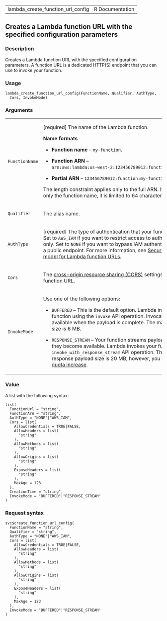 <table style="width: 100%;">
<tbody>
<tr class="odd">
<td>lambda_create_function_url_config</td>
<td style="text-align: right;">R Documentation</td>
</tr>
</tbody>
</table>

## Creates a Lambda function URL with the specified configuration parameters

### Description

Creates a Lambda function URL with the specified configuration
parameters. A function URL is a dedicated HTTP(S) endpoint that you can
use to invoke your function.

### Usage

    lambda_create_function_url_config(FunctionName, Qualifier, AuthType,
      Cors, InvokeMode)

### Arguments

<table>
<colgroup>
<col style="width: 35%" />
<col style="width: 65%" />
</colgroup>
<tbody>
<tr class="odd">
<td><code
id="lambda_create_function_url_config_:_FunctionName">FunctionName</code></td>
<td><p>[required] The name of the Lambda function.</p>
<p><strong>Name formats</strong></p>
<ul>
<li><p><strong>Function name</strong> – <code
style="white-space: pre;">⁠my-function⁠</code>.</p></li>
<li><p><strong>Function ARN</strong> – <code
style="white-space: pre;">⁠arn:aws:lambda:us-west-2:123456789012:function:my-function⁠</code>.</p></li>
<li><p><strong>Partial ARN</strong> – <code
style="white-space: pre;">⁠123456789012:function:my-function⁠</code>.</p></li>
</ul>
<p>The length constraint applies only to the full ARN. If you specify
only the function name, it is limited to 64 characters in
length.</p></td>
</tr>
<tr class="even">
<td><code
id="lambda_create_function_url_config_:_Qualifier">Qualifier</code></td>
<td><p>The alias name.</p></td>
</tr>
<tr class="odd">
<td><code
id="lambda_create_function_url_config_:_AuthType">AuthType</code></td>
<td><p>[required] The type of authentication that your function URL
uses. Set to <code>AWS_IAM</code> if you want to restrict access to
authenticated users only. Set to <code>NONE</code> if you want to bypass
IAM authentication to create a public endpoint. For more information,
see <a
href="https://docs.aws.amazon.com/lambda/latest/dg/urls-auth.html">Security
and auth model for Lambda function URLs</a>.</p></td>
</tr>
<tr class="even">
<td><code id="lambda_create_function_url_config_:_Cors">Cors</code></td>
<td><p>The <a
href="https://developer.mozilla.org/en-US/docs/Web/HTTP/CORS">cross-origin
resource sharing (CORS)</a> settings for your function URL.</p></td>
</tr>
<tr class="odd">
<td><code
id="lambda_create_function_url_config_:_InvokeMode">InvokeMode</code></td>
<td><p>Use one of the following options:</p>
<ul>
<li><p><code>BUFFERED</code> – This is the default option. Lambda
invokes your function using the <code>invoke</code> API operation.
Invocation results are available when the payload is complete. The
maximum payload size is 6 MB.</p></li>
<li><p><code>RESPONSE_STREAM</code> – Your function streams payload
results as they become available. Lambda invokes your function using the
<code>invoke_with_response_stream</code> API operation. The maximum
response payload size is 20 MB, however, you can <a
href="https://docs.aws.amazon.com/servicequotas/latest/userguide/request-quota-increase.html">request
a quota increase</a>.</p></li>
</ul></td>
</tr>
</tbody>
</table>

### Value

A list with the following syntax:

    list(
      FunctionUrl = "string",
      FunctionArn = "string",
      AuthType = "NONE"|"AWS_IAM",
      Cors = list(
        AllowCredentials = TRUE|FALSE,
        AllowHeaders = list(
          "string"
        ),
        AllowMethods = list(
          "string"
        ),
        AllowOrigins = list(
          "string"
        ),
        ExposeHeaders = list(
          "string"
        ),
        MaxAge = 123
      ),
      CreationTime = "string",
      InvokeMode = "BUFFERED"|"RESPONSE_STREAM"
    )

### Request syntax

    svc$create_function_url_config(
      FunctionName = "string",
      Qualifier = "string",
      AuthType = "NONE"|"AWS_IAM",
      Cors = list(
        AllowCredentials = TRUE|FALSE,
        AllowHeaders = list(
          "string"
        ),
        AllowMethods = list(
          "string"
        ),
        AllowOrigins = list(
          "string"
        ),
        ExposeHeaders = list(
          "string"
        ),
        MaxAge = 123
      ),
      InvokeMode = "BUFFERED"|"RESPONSE_STREAM"
    )
